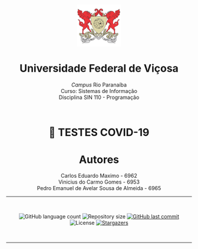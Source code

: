 <p align= center>
<img src = "Brasão_oficial_da_Universidade_Federal_de_Viçosa.gif" width= 120px heigth= 120px>
<h1 align=center>Universidade Federal de Viçosa</h1>
<p align=center><i>Campus</i> Rio Paranaíba<br> Curso: Sistemas de Informação <br> Disciplina SIN 110 - Programação
</p>
</p>
<br>

<h1 align=center> 🧰 TESTES COVID-19<br></h1>

<p>
<h1 align=center>Autores</h1>
<p align= center>
   Carlos Eduardo Maximo - 6962<br> Vinicius do Carmo Gomes - 6953 <br> Pedro Emanuel de Avelar Sousa de Almeida - 6965
</p>
</p>
<hr> <br>

<p align="center">
  <img alt="GitHub language count" src="https://img.shields.io/github/languages/count/Pedroemanuelavelar/Kit-de-ferramentas?color=%2304D361">

  <img alt="Repository size" src="https://img.shields.io/github/repo-size/Pedroemanuelavelar/Kit-de-ferramentas">

  <a href="https://github.com/Pedroemanuelavelar/Kit-de-ferramentas/commits/master">
    <img alt="GitHub last commit" src="https://img.shields.io/github/last-commit/Pedroemanuelavelar/Kit-de-ferramentas">
  </a>

  <img alt="License" src="https://img.shields.io/badge/license-MIT-brightgreen">
   <a href="https://github.com/Pedroemanuelavelar/Kit-de-ferramentas/stargazers">
    <img alt="Stargazers" src="https://img.shields.io/github/stars/Pedroemanuelavelar/Kit-de-ferramentas?style=social">
  </a>
</p>
<br/>
<hr>





 
 
